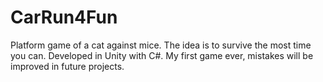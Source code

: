 # CarRun4Fun
Platform game of a cat against mice. The idea is to survive the most time you can. Developed in Unity with C#. My first game ever, mistakes will be improved in future projects.
